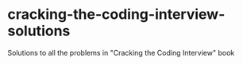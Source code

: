 # cracking-the-coding-interview-solutions
Solutions to all the problems in "Cracking the Coding Interview" book
